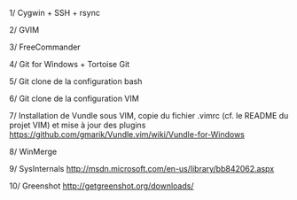 1/ Cygwin + SSH + rsync

2/ GVIM

3/ FreeCommander

4/ Git for Windows + Tortoise Git

5/ Git clone de la configuration bash

6/ Git clone de la configuration VIM

7/ Installation de Vundle sous VIM, copie du fichier .vimrc (cf. le README du projet VIM) et mise à jour des plugins
https://github.com/gmarik/Vundle.vim/wiki/Vundle-for-Windows

8/ WinMerge

9/ SysInternals
http://msdn.microsoft.com/en-us/library/bb842062.aspx

10/ Greenshot
http://getgreenshot.org/downloads/

